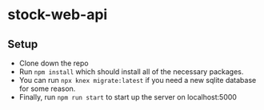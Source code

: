 # stock-web-api

## Setup
- Clone down the repo
- Run `npm install` which should install all of the necessary packages.
- You can run `npx knex migrate:latest` if you need a new sqlite database for some reason.  
- Finally, run `npm run start` to start up the server on localhost:5000
